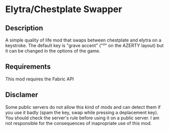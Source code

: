 # Elytra/Chestplate Swapper

## Description

A simple quality of life mod that swaps between chestplate and elytra on a keystroke. 
The default key is "grave accent" ("²" on the AZERTY layout) but it can be changed in the options of the game.

## Requirements

This mod requires the Fabric API

## Disclamer

Some public servers do not allow this kind of mods and can detect them if you use it badly (spam the key, swap while pressing a deplacement key). You should check the server's rule before using it on a public server. I am not responsible for the consequences of inapropriate use of this mod.
